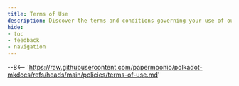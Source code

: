 ```yaml
---
title: Terms of Use
description: Discover the terms and conditions governing your use of our website, outlining your rights, responsibilities, and important legal details.
hide:
- toc
- feedback
- navigation
---
```


--8<-- 'https://raw.githubusercontent.com/papermoonio/polkadot-mkdocs/refs/heads/main/policies/terms-of-use.md'
